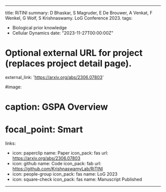 
---
title: RiTINI
summary: D Bhaskar, S Magruder, E De Brouwer, A Venkat, F Wenkel, G Wolf, S Krishnaswamy. LoG Conference 2023.
tags:
  - Biological prior knowledge
  - Cellular Dynamics
date: "2023-11-27T00:00:00Z"

# Optional external URL for project (replaces project detail page).
external_link: 'https://arxiv.org/abs/2306.07803'

#image:
#  caption: GSPA Overview
#  focal_point: Smart
links:
  - icon: paperclip
    name: Paper
    icon_pack: fas
    url: https://arxiv.org/abs/2306.07803
  - icon: github
    name: Code
    icon_pack: fab
    url: https://github.com/KrishnaswamyLab/RiTINI
  - icon: people-group
    icon_pack: fas
    name: LoG 2023
  - icon: square-check
    icon_pack: fas
    name: Manuscript Published
---
